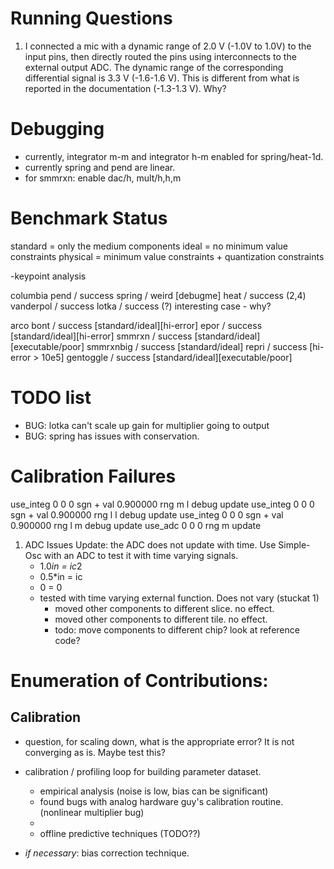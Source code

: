# Running Questions

1. I connected a mic with a dynamic range of 2.0 V (-1.0V to 1.0V) to the input pins, then directly routed the pins using interconnects to the external output ADC. The dynamic range of the corresponding differential signal is 3.3 V (-1.6-1.6 V). This is different from what is reported in the documentation (-1.3-1.3 V). Why? 

# Debugging

- currently, integrator m-m and integrator h-m enabled for spring/heat-1d.
- currently spring and pend are linear.
- for smmrxn: enable dac/h, mult/h,h,m

# Benchmark Status
standard = only the medium components
ideal = no minimum value constraints
physical = minimum value constraints + quantization constraints

-keypoint analysis

columbia 
pend / success 
spring / weird [debugme]
heat / success (2,4)
vanderpol / success 
lotka / success (?) interesting case - why?

arco
bont / success [standard/ideal][hi-error]
epor / success [standard/ideal][hi-error]
smmrxn / success [standard/ideal][executable/poor]
smmrxnbig / success [standard/ideal]
repri / success [hi-error > 10e5]
gentoggle / success [standard/ideal][executable/poor]


# TODO list

- BUG: lotka can't scale up gain for multiplier going to output
- BUG: spring has issues with conservation.

# Calibration Failures

use_integ 0 0 0 sgn + val 0.900000 rng m l debug update
use_integ 0 0 0 sgn + val 0.900000 rng l l debug update
use_integ 0 0 0 sgn + val 0.900000 rng l m debug update
use_adc 0 0 0 rng m update



1. ADC Issues Update: the ADC does not update with time. Use Simple-Osc with an ADC to test it with time varying signals.
   - 1.0*in = ic*2
   - 0.5*in = ic
   - 0 = 0
   - tested with time varying external function. Does not vary (stuckat 1)
     - moved other components to different slice. no effect.
     - moved other components to different tile. no effect.
     - todo: move components to different chip? look at reference code?
  
# Enumeration of Contributions:

## Calibration

 - question, for scaling down, what is the appropriate error? It is not converging as is. Maybe test this?

 - calibration / profiling loop for building parameter dataset.
   - empirical analysis (noise is low, bias can be significant)
   - found bugs with analog hardware guy's calibration routine. (nonlinear multiplier bug)
   - 
   - offline predictive techniques (TODO??)
   
 - *if necessary*: bias correction technique. 
